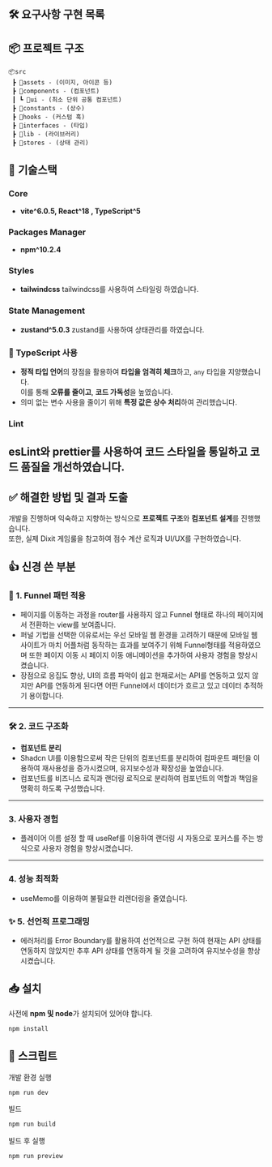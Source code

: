 ## 🛠 요구사항 구현 목록

## 📦 프로젝트 구조

```
📦src
 ┣ 📂assets - (이미지, 아이콘 등)
 ┣ 📂components - (컴포넌트)
 ┃ ┗ 📂ui - (최소 단위 공통 컴포넌트)
 ┣ 📂constants - (상수)
 ┣ 📂hooks - (커스텀 훅)
 ┣ 📂interfaces - (타입)
 ┣ 📂lib - (라이브러리)
 ┣ 📂stores - (상태 관리)
```

## 📒 기술스택

### Core

- **vite^6.0.5, React^18 , TypeScript^5**

### Packages Manager

- **npm^10.2.4**

### Styles

- **tailwindcss**
  tailwindcss를 사용하여 스타일링 하였습니다.

### State Management

- **zustand^5.0.3**
  zustand를 사용하여 상태관리를 하였습니다.

### 📘 TypeScript 사용

- **정적 타입 언어**의 장점을 활용하여 **타입을 엄격히 체크**하고, `any` 타입을 지양했습니다.  
  이를 통해 **오류를 줄이고**, **코드 가독성**을 높였습니다.
- 의미 없는 변수 사용을 줄이기 위해 **특정 값은 상수 처리**하여 관리했습니다.

### Lint

## esLint와 prettier를 사용하여 코드 스타일을 통일하고 코드 품질을 개선하였습니다.

## ✅ 해결한 방법 및 결과 도출

개발을 진행하며 익숙하고 지향하는 방식으로 **프로젝트 구조**와 **컴포넌트 설계**를 진행했습니다.  
또한, 실제 Dixit 게임룰을 참고하여 점수 계산 로직과 UI/UX를 구현하였습니다.

## 👍 신경 쓴 부분

### 🚀 1. Funnel 패턴 적용

- 페이지를 이동하는 과정을 router를 사용하지 않고 Funnel 형태로 하나의 페이지에서 전환하는 view를 보여줍니다.
- 퍼널 기법을 선택한 이유로서는 우선 모바일 웹 환경을 고려하기 때문에 모바일 웹사이트가 마치 어플처럼 동작하는 효과를 보여주기 위해
  Funnel형태를 적용하였으며 또한 페이지 이동 시 페이지 이동 애니메이션을 추가하여 사용자 경험을 향상시켰습니다.
- 장점으로 응집도 향상, UI의 흐름 파악이 쉽고 현재로서는 API를 연동하고 있지 않지만 API를 연동하게 된다면 어떤 Funnel에서 데이터가 흐르고 있고 데이터 추적하기 용이합니다.

---

### 🛠 2. 코드 구조화

- **컴포넌트 분리**
- Shadcn UI를 이용함으로써 작은 단위의 컴포넌트를 분리하여 컴파운트 패턴을 이용하여 재사용성을 증가시켰으며, 유지보수성과 확장성을 높였습니다.
- 컴포넌트를 비즈니스 로직과 랜더링 로직으로 분리하여 컴포넌트의 역할과 책임을 명확히 하도록 구성했습니다.

---

### 3. **사용자 경험**

- 플레이어 이름 설정 할 때 useRef를 이용하여 랜더링 시 자동으로 포커스를 주는 방식으로 사용자 경험을 향상시켰습니다.

---

### 4. **성능 최적화**

- useMemo를 이용하여 불필요한 리렌더링을 줄였습니다.

### ✨ 5. 선언적 프로그래밍

- 에러처리를 Error Boundary를 활용하여 선언적으로 구현 하여 현재는 API 상태를 연동하지 않았지만 추후 API 상태를 연동하게 될 것을 고려하여 유지보수성을 향상시켰습니다.

## 📥 설치

사전에 **npm 및 node**가 설치되어 있어야 합니다.

```bash
npm install
```

## 🚀 스크립트

개발 환경 실행

```bash
npm run dev
```

빌드

```bash
npm run build
```

빌드 후 실행

```bash
npm run preview
```
